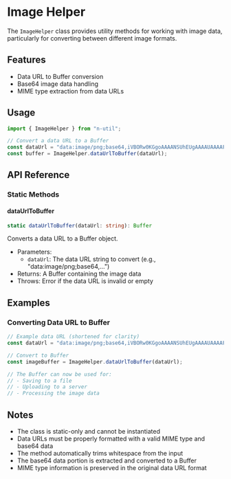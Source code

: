 # Image Helper

The `ImageHelper` class provides utility methods for working with image data, particularly for converting between different image formats.

## Features

- Data URL to Buffer conversion
- Base64 image data handling
- MIME type extraction from data URLs

## Usage

```typescript
import { ImageHelper } from "n-util";

// Convert a data URL to a Buffer
const dataUrl = "data:image/png;base64,iVBORw0KGgoAAAANSUhEUgAAAAUAAAAFCAYAAACNbyblAAAAHElEQVQI12P4//8/w38GIAXDIBKE0DHxgljNBAAO9TXL0Y4OHwAAAABJRU5ErkJggg==";
const buffer = ImageHelper.dataUrlToBuffer(dataUrl);
```

## API Reference

### Static Methods

#### dataUrlToBuffer
```typescript
static dataUrlToBuffer(dataUrl: string): Buffer
```
Converts a data URL to a Buffer object.

- Parameters:
  - `dataUrl`: The data URL string to convert (e.g., "data:image/png;base64,...")
- Returns: A Buffer containing the image data
- Throws: Error if the data URL is invalid or empty

## Examples

### Converting Data URL to Buffer
```typescript
// Example data URL (shortened for clarity)
const dataUrl = "data:image/png;base64,iVBORw0KGgoAAAANSUhEUgAAAAUAAAAFCAYAAACNbyblAAAAHElEQVQI12P4//8/w38GIAXDIBKE0DHxgljNBAAO9TXL0Y4OHwAAAABJRU5ErkJggg==";

// Convert to Buffer
const imageBuffer = ImageHelper.dataUrlToBuffer(dataUrl);

// The Buffer can now be used for:
// - Saving to a file
// - Uploading to a server
// - Processing the image data
```

## Notes

- The class is static-only and cannot be instantiated
- Data URLs must be properly formatted with a valid MIME type and base64 data
- The method automatically trims whitespace from the input
- The base64 data portion is extracted and converted to a Buffer
- MIME type information is preserved in the original data URL format 